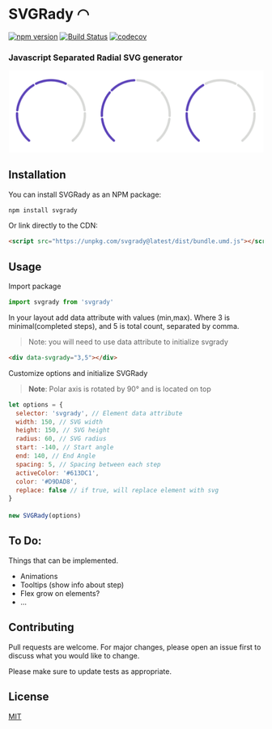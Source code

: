 # SVGRady ◠

[![npm version](https://badge.fury.io/js/svgrady.svg)](https://badge.fury.io/js/svgrady)
[![Build Status](https://travis-ci.com/Fecony/svgrady.svg?token=KquVGmQ9CBMhcoabSNv9&branch=master)](https://travis-ci.com/Fecony/svgrady)
[![codecov](https://codecov.io/gh/Fecony/svgrady/branch/master/graph/badge.svg?token=SwFAQ4QTft)](https://codecov.io/gh/Fecony/svgrady)

### Javascript Separated Radial SVG generator

![Radial SVG Preview](./images/preview.png)

## Installation

You can install SVGRady as an NPM package:

```bash
npm install svgrady
```

Or link directly to the CDN:

```html
<script src="https://unpkg.com/svgrady@latest/dist/bundle.umd.js"></script>
```

## Usage

Import package

```js
import svgrady from 'svgrady'
```

In your layout add data attribute with values (min,max).
Where 3 is minimal(completed steps), and 5 is total count, separated by comma.

> Note: you will need to use data attribute to initialize svgrady

```html
<div data-svgrady="3,5"></div>
```

Customize options and initialize SVGRady

> **Note**: Polar axis is rotated by 90° and is located on top

```js
let options = {
  selector: 'svgrady', // Element data attribute
  width: 150, // SVG width
  height: 150, // SVG height
  radius: 60, // SVG radius
  start: -140, // Start angle
  end: 140, // End Angle
  spacing: 5, // Spacing between each step
  activeColor: '#613DC1',
  color: '#D9DAD8',
  replace: false // if true, will replace element with svg
}

new SVGRady(options)
```

## To Do:

Things that can be implemented.

- Animations
- Tooltips (show info about step)
- Flex grow on elements?
- ...

## Contributing

Pull requests are welcome. For major changes, please open an issue first to discuss what you would like to change.

Please make sure to update tests as appropriate.

## License

[MIT](https://choosealicense.com/licenses/mit/)
